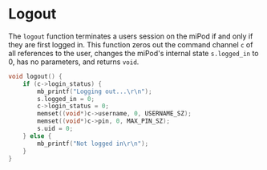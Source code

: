 # Logout
The ```logout``` function terminates a users session on the miPod if and only if they are first logged in. This function zeros out the command channel ```c``` of all references to the user, changes the miPod's internal state ```s.logged_in``` to 0, has no parameters, and returns ```void```.

```c
void logout() {
    if (c->login_status) {
        mb_printf("Logging out...\r\n");
        s.logged_in = 0;
        c->login_status = 0;
        memset((void*)c->username, 0, USERNAME_SZ);
        memset((void*)c->pin, 0, MAX_PIN_SZ);
        s.uid = 0;
    } else {
        mb_printf("Not logged in\r\n");
    }
}
```